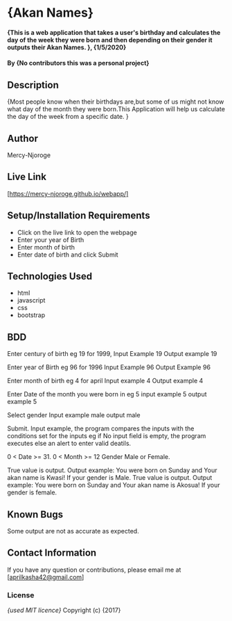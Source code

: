 # {Akan Names}
#### {This is a web application that takes a user's birthday and calculates the day of the week they were born and then depending on their gender it outputs their Akan Names. }, {1/5/2020}
#### By **{No contributors this was a personal project}**
## Description
{Most people know when their birthdays are,but some of us might not know what day of the month they were born.This Application will help us calculate the day of the week from a specific date.  }
## Author
Mercy-Njoroge
## Live Link
 [https://mercy-njoroge.github.io/webapp/]
## Setup/Installation Requirements
* Click on the live link to open the webpage
* Enter your year of Birth
* Enter month of birth
* Enter date of birth and click Submit 
## Technologies Used
* html
* javascript
* css
* bootstrap
## BDD
Enter century of birth eg 19 for 1999, Input Example 19 Output example 19

Enter year of Birth eg 96 for 1996 Input Example 96 Output Example 96

Enter month of birth eg 4 for april Input example 4 Output example 4

Enter Date of the month you were born in eg 5 input example 5 output example 5

Select gender Input example male output male

Submit. Input example, the program compares the inputs with the conditions set for the inputs eg if No input field is empty, the program executes else an alert to enter valid deatils.

0 < Date >= 31.
0 < Month >= 12
Gender Male or Female.

True value is output. Output example: You were born on Sunday and Your akan name is Kwasi! If your gender is Male.
True value is output. Output example: You were born on Sunday and Your akan name is Akosua! If your gender is female.
## Known Bugs
Some output are not as accurate as expected.
## Contact Information
If you have any question or contributions, please email me at [aprilkasha42@gmail.com]

### License
*{used MIT licence}*
Copyright (c) {2017} 
